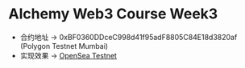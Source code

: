 # Alchemy Web3 Course Week3

- 合约地址 -> 0xBF0360DDceC998d41f95adF8805C84E18d3820af (Polygon Testnet Mumbai)
- 实现效果 -> [OpenSea Testnet](https://testnets.opensea.io/zh-CN/assets/mumbai/0xbf0360ddcec998d41f95adf8805c84e18d3820af/1)